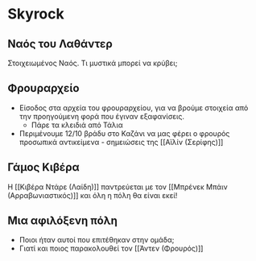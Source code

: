 # Skyrock

## Ναός του Λαθάντερ

Στοιχειωμένος Ναός. Τι μυστικά μπορεί να κρύβει; 

## Φρουραρχείο

- Είσοδος στα αρχεία του φρουραρχείου, για να βρούμε στοιχεία από την προηγούμενη φορά που έγιναν εξαφανίσεις.
	- Πάρε τα κλειδιά από Τάλια
- Περιμένουμε 12/10 βράδυ στο Καζάνι να μας φέρει ο φρουρός προσωπικά αντικείμενα - σημειώσεις της [[Αϊλίν (Σερίφης)]]

## Γάμος Κιβέρα

Η [[Κιβέρα Ντάρε (Λαίδη)]] παντρεύεται με τον [[Μπρένεκ Μπάιν (Αρραβωνιαστικός)]] και όλη η πόλη θα είναι εκεί!

## Μια αφιλόξενη πόλη

- Ποιοι ήταν αυτοί που επιτέθηκαν στην ομάδα;
- Γιατί και ποιος παρακολουθεί τον [[Άντεν (Φρουρός)]]